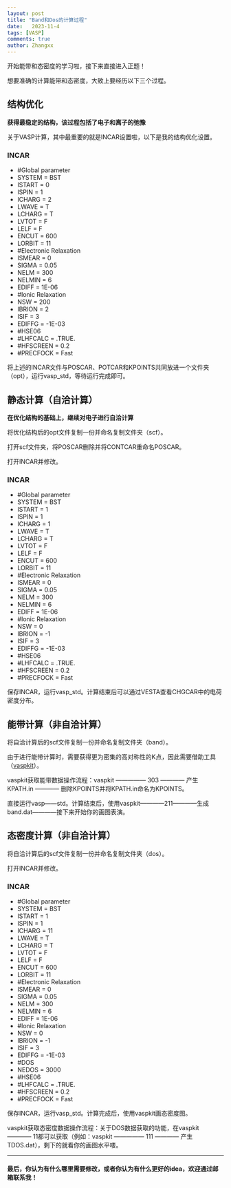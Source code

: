 ```yaml
---
layout: post
title: "Band和Dos的计算过程"
date:   2023-11-4
tags: [VASP]
comments: true
author: Zhangxx
---
```


开始能带和态密度的学习啦，接下来直接进入正题！

<!-- more -->

想要准确的计算能带和态密度，大致上要经历以下三个过程。
## 结构优化
**获得最稳定的结构，该过程包括了电子和离子的弛豫**

关于VASP计算，其中最重要的就是INCAR设置啦，以下是我的结构优化设置。

### INCAR
- #Global  parameter
- SYSTEM = BST
- ISTART = 0
- ISPIN  = 1 
- ICHARG = 2
- LWAVE = T 
- LCHARG = T 
- LVTOT = F 
- LELF = F 
- ENCUT = 600 
- LORBIT = 11
- #Electronic Relaxation
- ISMEAR = 0
- SIGMA = 0.05
- NELM = 300
- NELMIN = 6
- EDIFF = 1E-06
- #Ionic Relaxation
- NSW = 200
- IBRION = 2
- ISIF = 3
- EDIFFG = -1E-03
- #HSE06
- #LHFCALC   = .TRUE.
- #HFSCREEN  = 0.2 
- #PRECFOCK  = Fast
 
将上述的INCAR文件与POSCAR、POTCAR和KPOINTS共同放进一个文件夹（opt），运行vasp_std，等待运行完成即可。

## 静态计算（自洽计算）
**在优化结构的基础上，继续对电子进行自洽计算**

将优化结构后的opt文件复制一份并命名复制文件夹（scf）。

打开scf文件夹，将POSCAR删除并将CONTCAR重命名POSCAR。

打开INCAR并修改。

### INCAR
- #Global  parameter
- SYSTEM = BST
- ISTART = 1
- ISPIN  = 1 
- ICHARG = 1
- LWAVE = T 
- LCHARG = T 
- LVTOT = F 
- LELF = F 
- ENCUT = 600 
- LORBIT = 11
- #Electronic Relaxation
- ISMEAR = 0
- SIGMA = 0.05
- NELM = 300
- NELMIN = 6
- EDIFF = 1E-06
- #Ionic Relaxation
- NSW = 0
- IBRION = -1
- ISIF = 3
- EDIFFG = -1E-03
- #HSE06
- #LHFCALC   = .TRUE.
- #HFSCREEN  = 0.2 
- #PRECFOCK  = Fast

保存INCAR，运行vasp_std。计算结束后可以通过VESTA查看CHGCAR中的电荷密度分布。

## 能带计算（非自洽计算）

将自洽计算后的scf文件复制一份并命名复制文件夹（band）。

由于进行能带计算时，需要获得更为密集的高对称性的K点，因此需要借助工具（[vaspkit](https://vaspkit.com)）。

vaspkit获取能带数据操作流程：vaspkit ————— 303 ———— 产生KPATH.in ———— 删除KPOINTS并将KPATH.in命名为KPOINTS。

直接运行vasp——std。计算结束后，使用vaspkit————211————生成band.dat————接下来开始你的画图表演。

## 态密度计算（非自洽计算）

将自洽计算后的scf文件复制一份并命名复制文件夹（dos）。

打开INCAR并修改。

### INCAR
- #Global  parameter
- SYSTEM = BST
- ISTART = 1
- ISPIN  = 1 
- ICHARG = 11
- LWAVE = T 
- LCHARG = T 
- LVTOT = F 
- LELF = F 
- ENCUT = 600 
- LORBIT = 11
- #Electronic Relaxation
- ISMEAR = 0
- SIGMA = 0.05
- NELM = 300
- NELMIN = 6
- EDIFF = 1E-06
- #Ionic Relaxation
- NSW = 0
- IBRION = -1
- ISIF = 3
- EDIFFG = -1E-03
- #DOS
- NEDOS = 3000
- #HSE06
- #LHFCALC   = .TRUE.
- #HFSCREEN  = 0.2 
- #PRECFOCK  = Fast

保存INCAR，运行vasp_std。计算完成后，使用vaspkit画态密度图。

vaspkit获取态密度数据操作流程：关于DOS数据获取的功能，在vaspkit ———— 11都可以获取（例如：vaspkit ————— 111 ———— 产生TDOS.dat），剩下的就看你的画图水平喽。


---
#### 最后，你认为有什么哪里需要修改，或者你认为有什么更好的idea，欢迎通过邮箱联系我！
